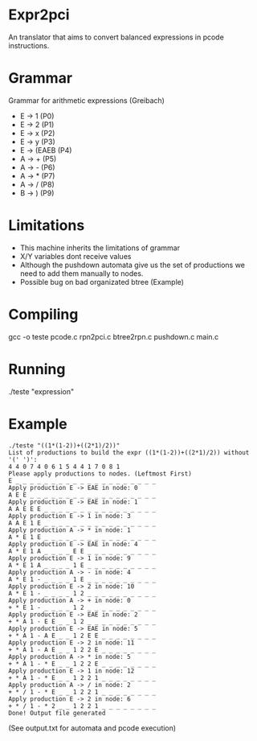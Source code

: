 # Expr2pci
An translator that aims to convert balanced expressions in pcode instructions.

# Grammar
Grammar for arithmetic expressions (Greibach) 
* E -> 1 (P0)
* E -> 2 (P1)
* E -> x (P2)
* E -> y (P3)
* E -> (EAEB (P4)
* A -> + (P5)
* A -> - (P6)
* A -> * (P7)
* A -> / (P8)
* B -> ) (P9)

# Limitations
* This machine inherits the limitations of grammar
* X/Y variables dont receive values
* Although the pushdown automata give us the set of productions we need to add them manually to nodes.
* Possible bug on bad organizated btree (Example)

# Compiling
gcc -o teste pcode.c rpn2pci.c btree2rpn.c pushdown.c main.c

# Running
./teste "expression"

# Example
```
./teste "((1*(1-2))+((2*1)/2))"
List of productions to build the expr ((1*(1-2))+((2*1)/2)) without '(' ')': 
4 4 0 7 4 0 6 1 5 4 4 1 7 0 8 1 
Please apply productions to nodes. (Leftmost First)
E _ _ _ _ _ _ _ _ _ _ _ _ _ _ _ _ _ _ _ _ 
Apply production E -> EAE in node: 0
A E E _ _ _ _ _ _ _ _ _ _ _ _ _ _ _ _ _ _ 
Apply production E -> EAE in node: 1
A A E E E _ _ _ _ _ _ _ _ _ _ _ _ _ _ _ _ 
Apply production E -> 1 in node: 3
A A E 1 E _ _ _ _ _ _ _ _ _ _ _ _ _ _ _ _ 
Apply production A -> * in node: 1
A * E 1 E _ _ _ _ _ _ _ _ _ _ _ _ _ _ _ _ 
Apply production E -> EAE in node: 4
A * E 1 A _ _ _ _ E E _ _ _ _ _ _ _ _ _ _ 
Apply production E -> 1 in node: 9 
A * E 1 A _ _ _ _ 1 E _ _ _ _ _ _ _ _ _ _ 
Apply production A -> - in node: 4
A * E 1 - _ _ _ _ 1 E _ _ _ _ _ _ _ _ _ _ 
Apply production E -> 2 in node: 10
A * E 1 - _ _ _ _ 1 2 _ _ _ _ _ _ _ _ _ _ 
Apply production A -> + in node: 0
+ * E 1 - _ _ _ _ 1 2 _ _ _ _ _ _ _ _ _ _ 
Apply production E -> EAE in node: 2
+ * A 1 - E E _ _ 1 2 _ _ _ _ _ _ _ _ _ _ 
Apply production E -> EAE in node: 5
+ * A 1 - A E _ _ 1 2 E E _ _ _ _ _ _ _ _ 
Apply production E -> 2 in node: 11
+ * A 1 - A E _ _ 1 2 2 E _ _ _ _ _ _ _ _ 
Apply production A -> * in node: 5
+ * A 1 - * E _ _ 1 2 2 E _ _ _ _ _ _ _ _ 
Apply production E -> 1 in node: 12
+ * A 1 - * E _ _ 1 2 2 1 _ _ _ _ _ _ _ _ 
Apply production A -> / in node: 2
+ * / 1 - * E _ _ 1 2 2 1 _ _ _ _ _ _ _ _ 
Apply production E -> 2 in node: 6
+ * / 1 - * 2 _ _ 1 2 2 1 _ _ _ _ _ _ _ _ 
Done! Output file generated 
```
(See output.txt for automata and pcode execution)
